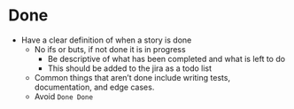 # Done

- Have a clear definition of when a story is done
  - No ifs or buts, if not done it is in progress
    - Be descriptive of what has been completed and what is left to do
    - This should be added to the jira as a todo list
  - Common things that aren’t done include writing tests, documentation, and edge cases.
  - Avoid `Done Done`
